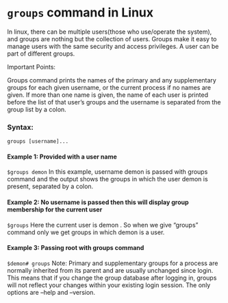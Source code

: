 
# ```groups``` command in Linux

In linux, there can be multiple users(those who use/operate the system), and groups are nothing but the collection of users. Groups make it easy to manage users with the same security and access privileges. A user can be part of different groups.

Important Points:

Groups command prints the names of the primary and any supplementary groups for each given username, or the current process if no names are given.
If more than one name is given, the name of each user is printed before the list of that user’s groups and the username is separated from the group list by a colon.
### Syntax:
```groups [username]...```

#### Example 1: Provided with a user name

```$groups demon```
In this example, username demon is passed with groups command and the output shows the groups in which the user demon is present, separated by a colon.
#### Example 2: No username is passed then this will display group membership for the current user
```$groups```
Here the current user is demon . So when we give “groups” command only we get groups in which demon is a user.

#### Example 3: Passing root with groups command
```$demon# groups```
Note: Primary and supplementary groups for a process are normally inherited from its parent and are usually unchanged since login. This means that if you change the group database after logging in, groups will not reflect your changes within your existing login session. The only options are –help and –version.
